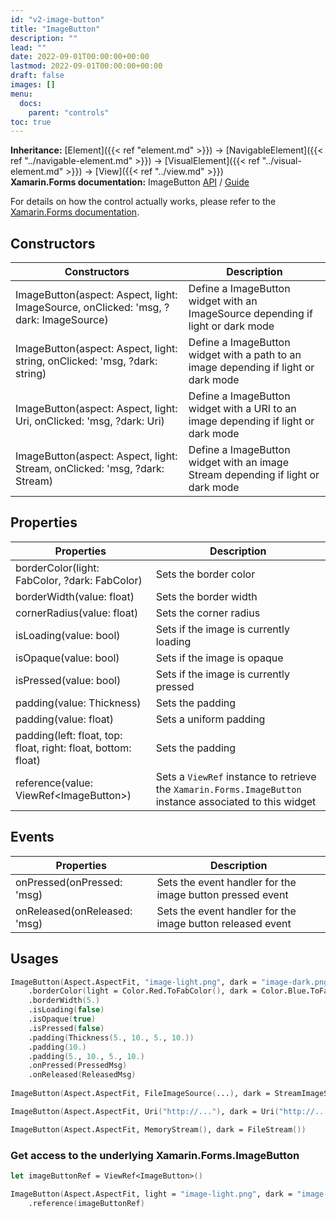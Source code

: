 ```yaml
---
id: "v2-image-button"
title: "ImageButton"
description: ""
lead: ""
date: 2022-09-01T00:00:00+00:00
lastmod: 2022-09-01T00:00:00+00:00
draft: false
images: []
menu:
  docs:
    parent: "controls"
toc: true
---
```


**Inheritance:** [Element]({{< ref "element.md" >}}) -> [NavigableElement]({{< ref "../navigable-element.md" >}}) -> [VisualElement]({{< ref "../visual-element.md" >}}) -> [View]({{< ref "../view.md" >}})  
**Xamarin.Forms documentation:** ImageButton [API](https://docs.microsoft.com/en-us/dotnet/api/xamarin.forms.imagebutton) / [Guide](https://docs.microsoft.com/en-us/xamarin/xamarin-forms/user-interface/imagebutton)

For details on how the control actually works, please refer to the [Xamarin.Forms documentation](https://docs.microsoft.com/en-us/xamarin/xamarin-forms/user-interface/imagebutton).

## Constructors

| Constructors | Description |
|--|--|
| ImageButton(aspect: Aspect, light: ImageSource, onClicked: 'msg, ?dark: ImageSource) | Define a ImageButton widget with an ImageSource depending if light or dark mode |
| ImageButton(aspect: Aspect, light: string, onClicked: 'msg, ?dark: string) | Define a ImageButton widget with a path to an image depending if light or dark mode |
| ImageButton(aspect: Aspect, light: Uri, onClicked: 'msg, ?dark: Uri) | Define a ImageButton widget with a URI to an image depending if light or dark mode |
| ImageButton(aspect: Aspect, light: Stream, onClicked: 'msg, ?dark: Stream) | Define a ImageButton widget with an image Stream depending if light or dark mode |

## Properties

| Properties | Description |
|--|--|
| borderColor(light: FabColor, ?dark: FabColor) | Sets the border color |
| borderWidth(value: float) | Sets the border width |
| cornerRadius(value: float) | Sets the corner radius |
| isLoading(value: bool) | Sets if the image is currently loading |
| isOpaque(value: bool) | Sets if the image is opaque |
| isPressed(value: bool) | Sets if the image is currently pressed |
| padding(value: Thickness) | Sets the padding |
| padding(value: float) | Sets a uniform padding |
| padding(left: float, top: float, right: float, bottom: float) | Sets the padding |
| reference(value: ViewRef&lt;ImageButton&gt;) | Sets a `ViewRef` instance to retrieve the `Xamarin.Forms.ImageButton` instance associated to this widget |

## Events

| Properties | Description |
|--|--|
| onPressed(onPressed: 'msg) | Sets the event handler for the image button pressed event |
| onReleased(onReleased: 'msg) | Sets the event handler for the image button released event |

## Usages

```fs
ImageButton(Aspect.AspectFit, "image-light.png", dark = "image-dark.png")
    .borderColor(light = Color.Red.ToFabColor(), dark = Color.Blue.ToFabColor()) 
    .borderWidth(5.) 
    .isLoading(false) 
    .isOpaque(true) 
    .isPressed(false) 
    .padding(Thickness(5., 10., 5., 10.)) 
    .padding(10.) 
    .padding(5., 10., 5., 10.) 
    .onPressed(PressedMsg) 
    .onReleased(ReleasedMsg)
    
ImageButton(Aspect.AspectFit, FileImageSource(...), dark = StreamImageSource(...))

ImageButton(Aspect.AspectFit, Uri("http://..."), dark = Uri("http://..."))

ImageButton(Aspect.AspectFit, MemoryStream(), dark = FileStream())
```

### Get access to the underlying Xamarin.Forms.ImageButton

```fs
let imageButtonRef = ViewRef<ImageButton>()

ImageButton(Aspect.AspectFit, light = "image-light.png", dark = "image-dark.png")
    .reference(imageButtonRef)
```
